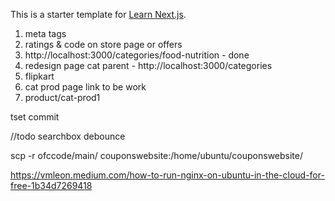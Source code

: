 This is a starter template for [Learn Next.js](https://nextjs.org/learn).






1. meta tags
2. ratings & code on store page or offers
3. http://localhost:3000/categories/food-nutrition - done
4. redesign page cat parent - http://localhost:3000/categories
5. flipkart
6. cat prod page link to be work
7. product/cat-prod1



tset commit

//todo searchbox debounce

scp -r ofccode/main/ couponswebsite:/home/ubuntu/couponswebsite/


https://vmleon.medium.com/how-to-run-nginx-on-ubuntu-in-the-cloud-for-free-1b34d7269418